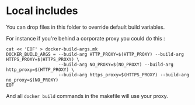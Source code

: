 # Local includes

You can drop files in this folder to override default build variables.

For instance if you're behind a corporate proxy you could do this :

```
cat << 'EOF' > docker-build-args.mk 
DOCKER_BUILD_ARGS = --build-arg HTTP_PROXY=$(HTTP_PROXY) --build-arg HTTPS_PROXY=$(HTTPS_PROXY) \
                    --build-arg NO_PROXY=$(NO_PROXY) --build-arg http_proxy=$(HTTP_PROXY) \
                    --build-arg https_proxy=$(HTTPS_PROXY) --build-arg no_proxy=$(NO_PROXY)
EOF
```

And all `docker build` commands in the makefile will use your proxy.